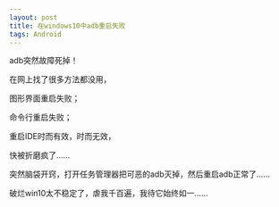 ```yaml
---
layout: post
title: 在windows10中adb重启失败
tags: Android
---
```


adb突然故障死掉！

在网上找了很多方法都没用，

图形界面重启失败；

命令行重启失败；

重启IDE时而有效，时而无效，

快被折磨疯了……

突然脑袋开窍，打开任务管理器把可恶的adb灭掉，然后重启adb正常了……

破烂win10太不稳定了，虐我千百遍，我待它始终如一……